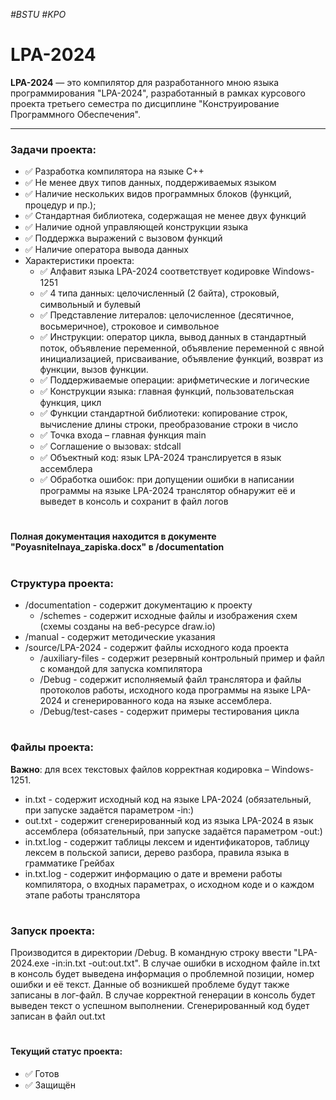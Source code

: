 *#BSTU #KPO*

# LPA-2024
**LPA-2024** — это компилятор для разработанного мною языка программирования "LPA-2024", разработанный в рамках курсового проекта третьего семестра по дисциплине "Конструирование Программного Обеспечения".
___
### Задачи проекта:
* ✅ Разработка компилятора на языке C++
* ✅ Не менее двух типов данных, поддерживаемых языком
* ✅ Наличие нескольких видов программных блоков (функций, процедур и пр.);
* ✅ Стандартная библиотека, содержащая не менее двух функций
* ✅ Наличие одной управляющей конструкции языка
* ✅ Поддержка выражений с вызовом функций
* ✅ Наличие оператора вывода данных
* Характеристики проекта:
  * ✅ Алфавит языка LPA-2024 соответствует кодировке Windows-1251
  * ✅ 4 типа данных: целочисленный (2 байта), строковый, символьный и булевый
  * ✅ Представление литералов: целочисленное (десятичное, восьмеричное), строковое и символьное
  * ✅ Инструкции: оператор цикла, вывод данных в стандартный поток, объявление переменной, объявление переменной с явной инициализацией, присваивание, объявление функций, возврат из функции, вызов функции.
  * ✅ Поддерживаемые операции: арифметические и логические
  * ✅ Конструкции языка: главная функций, пользовательская функция, цикл
  * ✅ Функции стандартной библиотеки: копирование строк, вычисление длины строки, преобразование строки в число
  * ✅ Точка входа – главная функция main
  * ✅ Соглашение о вызовах: stdcall
  * ✅ Объектный код: язык LPA-2024 транслируется в язык ассемблера
  * ✅ Обработка ошибок: при допущении ошибки в написании программы на языке LPA-2024 транслятор обнаружит её и выведет в консоль и сохранит в файл логов
#
**Полная документация находится в документе "Poyasnitelnaya_zapiska.docx" в /documentation**
#
### Структура проекта:
* /documentation       - содержит документацию к проекту
  * /schemes           - содержит исходные файлы и изображения схем (схемы созданы на веб-ресурсе draw.io)
* /manual              - содержит методические указания
* /source/LPA-2024     - содержит файлы исходного кода проекта
  * /auxiliary-files   - содержит резервный контрольный пример и файл с командой для запуска компилятора
  * /Debug             - содержит исполняемый файл транслятора и файлы протоколов работы, исходного кода программы на языке LPA-2024 и сгенерированного кода на языке ассемблера.
  * /Debug/test-cases  - содержит примеры тестирования цикла
#
### Файлы проекта:
**Важно**: для всех текстовых файлов корректная кодировка – Windows-1251.
* in.txt     - содержит исходный код на языке LPA-2024 (обязательный, при запуске задаётся параметром -in:)
* out.txt    - содержит сгенерированный код из языка LPA-2024 в язык ассемблера (обязательный, при запуске задаётся параметром -out:)
* in.txt.log - содержит таблицы лексем и идентификаторов, таблицу лексем в польской записи, дерево разбора, правила языка в грамматике Грейбах
* in.txt.log - содержит информацию о дате и времени работы компилятора, о входных параметрах, о исходном коде и о каждом этапе работы транслятора
#
### Запуск проекта:
Производится в директории /Debug.
В командную строку ввести "LPA-2024.exe -in:in.txt -out:out.txt".
В случае ошибки в исходном файле in.txt в консоль будет выведена информация о проблемной позиции, номер ошибки и её текст. Данные об возникшей проблеме будут также записаны в лог-файл.
В случае корректной генерации в консоль будет выведен текст о успешном выполнении. Сгенерированный код будет записан в файл out.txt
#
#### Текущий статус проекта:
- ✅ Готов
- ✅ Защищён
